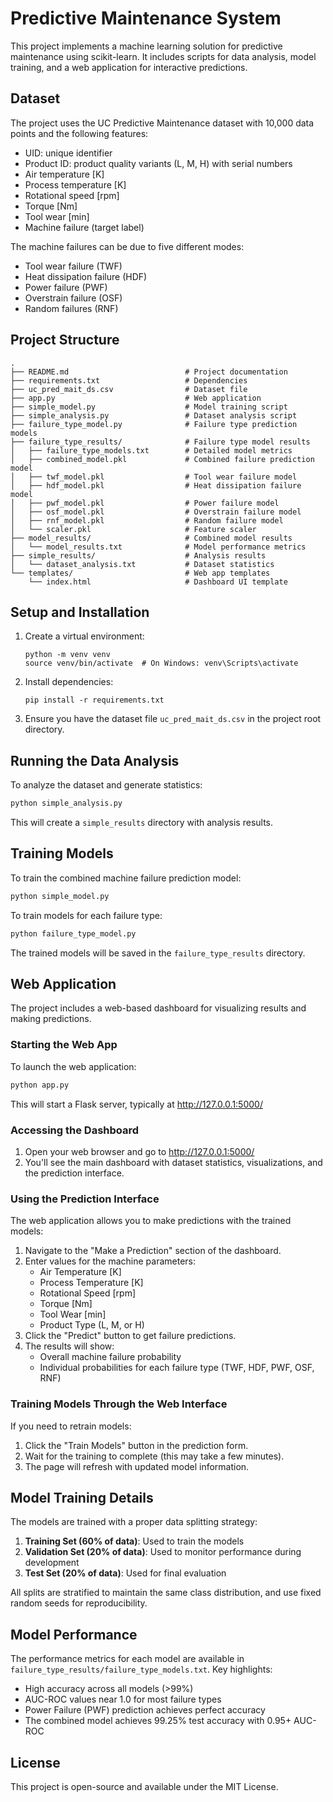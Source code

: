 # Predictive Maintenance System

This project implements a machine learning solution for predictive maintenance using scikit-learn. It includes scripts for data analysis, model training, and a web application for interactive predictions.

## Dataset

The project uses the UC Predictive Maintenance dataset with 10,000 data points and the following features:
- UID: unique identifier 
- Product ID: product quality variants (L, M, H) with serial numbers
- Air temperature [K]
- Process temperature [K]
- Rotational speed [rpm]
- Torque [Nm]
- Tool wear [min]
- Machine failure (target label)

The machine failures can be due to five different modes:
- Tool wear failure (TWF)
- Heat dissipation failure (HDF)
- Power failure (PWF)
- Overstrain failure (OSF)
- Random failures (RNF)

## Project Structure

```
.
├── README.md                          # Project documentation
├── requirements.txt                   # Dependencies
├── uc_pred_mait_ds.csv                # Dataset file
├── app.py                             # Web application
├── simple_model.py                    # Model training script
├── simple_analysis.py                 # Dataset analysis script
├── failure_type_model.py              # Failure type prediction models
├── failure_type_results/              # Failure type model results
│   ├── failure_type_models.txt        # Detailed model metrics
│   ├── combined_model.pkl             # Combined failure prediction model
│   ├── twf_model.pkl                  # Tool wear failure model
│   ├── hdf_model.pkl                  # Heat dissipation failure model
│   ├── pwf_model.pkl                  # Power failure model
│   ├── osf_model.pkl                  # Overstrain failure model
│   ├── rnf_model.pkl                  # Random failure model
│   └── scaler.pkl                     # Feature scaler
├── model_results/                     # Combined model results
│   └── model_results.txt              # Model performance metrics
├── simple_results/                    # Analysis results
│   └── dataset_analysis.txt           # Dataset statistics
└── templates/                         # Web app templates
    └── index.html                     # Dashboard UI template
```

## Setup and Installation

1. Create a virtual environment:
   ```
   python -m venv venv
   source venv/bin/activate  # On Windows: venv\Scripts\activate
   ```

2. Install dependencies:
   ```
   pip install -r requirements.txt
   ```

3. Ensure you have the dataset file `uc_pred_mait_ds.csv` in the project root directory.

## Running the Data Analysis

To analyze the dataset and generate statistics:

```bash
python simple_analysis.py
```

This will create a `simple_results` directory with analysis results.

## Training Models

To train the combined machine failure prediction model:

```bash
python simple_model.py
```

To train models for each failure type:

```bash
python failure_type_model.py
```

The trained models will be saved in the `failure_type_results` directory.

## Web Application

The project includes a web-based dashboard for visualizing results and making predictions.

### Starting the Web App

To launch the web application:

```bash
python app.py
```

This will start a Flask server, typically at http://127.0.0.1:5000/

### Accessing the Dashboard

1. Open your web browser and go to http://127.0.0.1:5000/
2. You'll see the main dashboard with dataset statistics, visualizations, and the prediction interface.

### Using the Prediction Interface

The web application allows you to make predictions with the trained models:

1. Navigate to the "Make a Prediction" section of the dashboard.
2. Enter values for the machine parameters:
   - Air Temperature [K]
   - Process Temperature [K]
   - Rotational Speed [rpm]
   - Torque [Nm]
   - Tool Wear [min]
   - Product Type (L, M, or H)
3. Click the "Predict" button to get failure predictions.
4. The results will show:
   - Overall machine failure probability
   - Individual probabilities for each failure type (TWF, HDF, PWF, OSF, RNF)

### Training Models Through the Web Interface

If you need to retrain models:

1. Click the "Train Models" button in the prediction form.
2. Wait for the training to complete (this may take a few minutes).
3. The page will refresh with updated model information.

## Model Training Details

The models are trained with a proper data splitting strategy:

1. **Training Set (60% of data)**: Used to train the models
2. **Validation Set (20% of data)**: Used to monitor performance during development
3. **Test Set (20% of data)**: Used for final evaluation

All splits are stratified to maintain the same class distribution, and use fixed random seeds for reproducibility.

## Model Performance

The performance metrics for each model are available in `failure_type_results/failure_type_models.txt`. Key highlights:

- High accuracy across all models (>99%)
- AUC-ROC values near 1.0 for most failure types
- Power Failure (PWF) prediction achieves perfect accuracy
- The combined model achieves 99.25% test accuracy with 0.95+ AUC-ROC

## License

This project is open-source and available under the MIT License.
